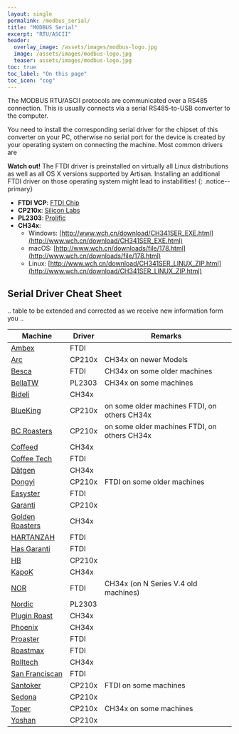 ```yaml
---
layout: single
permalink: /modbus_serial/
title: "MODBUS Serial"
excerpt: "RTU/ASCII"
header:
  overlay_image: /assets/images/modbus-logo.jpg
  image: /assets/images/modbus-logo.jpg
  teaser: assets/images/modbus-logo.jpg
toc: true
toc_label: "On this page"
toc_icon: "cog"
---
```

The MODBUS RTU/ASCII protocols are communicated over a RS485 connection. This is usually connects via a serial RS485-to-USB converter to the computer.

You need to install the corresponding serial driver for the chipset of this converter on your PC, otherwise no serial port for the device is created by your operating system on connecting the machine. Most common drivers are

**Watch out!** The FTDI driver is preinstalled on virtually all Linux distributions as well as all OS X versions supported by Artisan. Installing an additional FTDI driver on those operating system might lead to instabilities!
{: .notice--primary}

+ __FTDI VCP__: [FTDI Chip](http://www.ftdichip.com/Drivers/VCP.htm)
+ __CP210x__: [Silicon Labs](https://www.silabs.com/products/development-tools/software/usb-to-uart-bridge-vcp-drivers)
+ __PL2303__: [Prolific](http://www.prolific.com.tw/US/ShowProduct.aspx?p_id=225&pcid=41)
+ __CH34x__:
  - Windows: [http://www.wch.cn/download/CH341SER_EXE.html](http://www.wch.cn/download/CH341SER_EXE.html)
  - macOS: [http://www.wch.cn/downloads/file/178.html](http://www.wch.cn/downloads/file/178.html)
  - Linux: [http://www.wch.cn/download/CH341SER_LINUX_ZIP.html](http://www.wch.cn/download/CH341SER_LINUX_ZIP.html)




## Serial Driver Cheat Sheet

.. table to be extended and corrected as we receive new information form you ..

Machine                         | Driver | Remarks
------------------------------- | ------ | -----
[Ambex](/machines/ambex/) | FTDI
[Arc](/machines/arc/) | CP210x | CH34x on newer Models
[Besca](/machines/besca/) | FTDI | CH34x on some older machines
[BellaTW](/machines/bellatw/) | PL2303 | CH34x on some machines
[Bideli](/machines/bideli/) | CH34x | 
[BlueKing](/machines/blueking/) | CP210x | on some older machines FTDI, on others CH34x
[BC Roasters](/machines/bc/) | CP210x | on some older machines FTDI, on others CH34x
[Coffeed](/machines/coffed/) | CH34x
[Coffee Tech](/machines/coffeetech/) | FTDI
[Dätgen](/machines/datgen/) | CH34x
[Dongyi](/machines/dongyi/) | CP210x | FTDI on some older machines
[Easyster](/machines/easyster/) | FTDI
[Garanti](/machines/garanti/) | CP210x
[Golden Roasters](/machines/goldenroasters/) | CH34x
[HARTANZAH](/machines/hartanzah/) | FTDI
[Has Garanti](/machines/hasgaranti/) | FTDI
[HB](/machines/hb/) | CP210x
[KapoK](/machines/kapok/) | CH34x
[NOR](/machines/nor/) | FTDI | CH34x (on N Series V.4 old machines)
[Nordic](/machines/nordic/) | PL2303
[Plugin Roast](/machines/pluginroast/) | CH34x
[Phoenix](/machines/phoenix/) | CH34x
[Proaster](/machines/proaster/) | FTDI
[Roastmax](/machines/roastmax/) | FTDI
[Rolltech](/machines/rolltech/) | CH34x
[San Franciscan](/machines/sf/) | FTDI
[Santoker](/machines/santoker/) | CP210x | FTDI on some machines
[Sedona](/machines/sedona/) | CP210x
[Toper](/machines/toper/) | CP210x | CH34x on some machines
[Yoshan](/machines/yoshan/) | CP210x
	